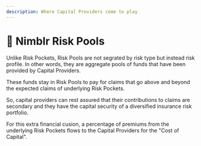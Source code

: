 ```yaml
---
description: Where Capital Providers come to play
---
```


# 🤽 Nimblr Risk Pools

Unlike Risk Pockets, Risk Pools are not segrated by risk type but instead risk profile. In other words, they are aggregate pools of funds that have been provided by Capital Providers.&#x20;

These funds stay in Risk Pools to pay for claims that go above and beyond the expected claims of underlying Risk Pockets.&#x20;

So, capital providers can rest assured that their contributions to claims are secondary and they have the capital security of a diversified insurance risk portfolio.&#x20;

For this extra financial cusion, a percentage of premiums from the underlying Risk Pockets flows to the Capital Providers for the "Cost of Capital".
